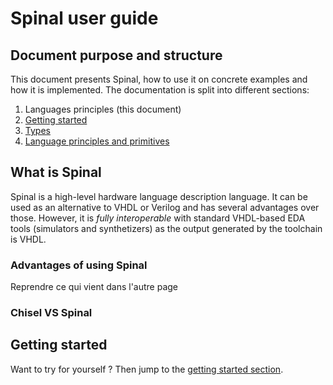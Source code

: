 Spinal user guide
=================

## Document purpose and structure
This document presents Spinal, how to use it on concrete examples and how it is implemented. The documentation is split into different sections:

1. Languages principles (this document)
1. [Getting started](getting_started.md)
1. [Types](types.md)
1. [Language principles and primitives](core_components.md)

## What is Spinal
Spinal is a high-level hardware language description language. It can be used as an alternative to VHDL or Verilog and has several advantages over those. However, it is *fully interoperable* with standard VHDL-based EDA tools (simulators and synthetizers) as the output generated by the toolchain is VHDL.

### Advantages of using Spinal
Reprendre ce qui vient dans l'autre page

### Chisel VS Spinal

## Getting started 
Want to try for yourself ? Then jump to the [getting started section](getting_started.md).